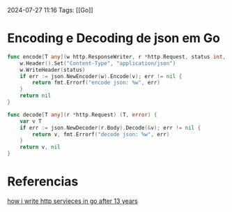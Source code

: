 2024-07-27 11:16
Tags: [[Go]]
# Encoding e Decoding de json em Go

```go
func encode[T any](w http.ResponseWriter, r *http.Request, status int, v T) error {
	w.Header().Set("Content-Type", "application/json")
	w.WriteHeader(status)
	if err := json.NewEncoder(w).Encode(v); err != nil {
		return fmt.Errorf("encode json: %w", err)
	}
	return nil
}

func decode[T any](r *http.Request) (T, error) {
	var v T
	if err := json.NewDecoder(r.Body).Decode(&v); err != nil {
		return v, fmt.Errorf("decode json: %w", err)
	}
	return v, nil
}
```


# Referencias
[how i write http servieces in go after 13 years](https://grafana.com/blog/2024/02/09/how-i-write-http-services-in-go-after-13-years/#the-adapter-pattern-for-middleware)